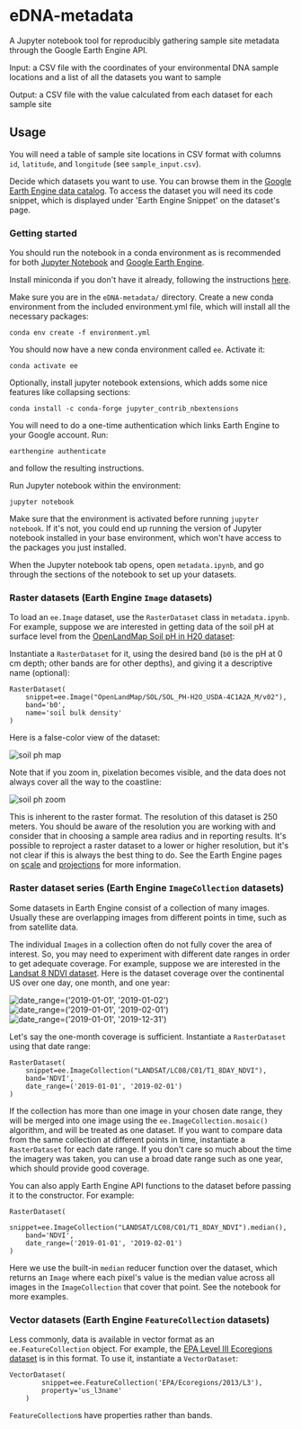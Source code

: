# eDNA-metadata

A Jupyter notebook tool for reproducibly gathering sample site metadata through the Google Earth Engine API.

Input: a CSV file with the coordinates of your environmental DNA sample locations and a list of all the datasets you want to sample

Output: a CSV file with the value calculated from each dataset for each sample site

## Usage
You will need a table of sample site locations in CSV format with columns `id`, `latitude`, and `longitude` (see `sample_input.csv`).

Decide which datasets you want to use. You can browse them in the [Google Earth Engine data catalog](https://developers.google.com/earth-engine/datasets). To access the dataset you will need its code snippet, which is displayed under 'Earth Engine Snippet' on the dataset's page.

### Getting started
You should run the notebook in a conda environment as is recommended for both [Jupyter Notebook](https://jupyter.readthedocs.io/en/latest/install.html#installing-jupyter-using-anaconda-and-conda) and [Google Earth Engine](https://developers.google.com/earth-engine/python_install#environments).

Install miniconda if you don't have it already, following the instructions [here](https://developers.google.com/earth-engine/python_install-conda#install_conda).

Make sure you are in the `eDNA-metadata/` directory. Create a new conda environment from the included environment.yml file, which will install all the necessary packages:

`conda env create -f environment.yml`

You should now have a new conda environment called `ee`. Activate it:

`conda activate ee`

Optionally, install jupyter notebook extensions, which adds some nice features like collapsing sections:

`conda install -c conda-forge jupyter_contrib_nbextensions`

You will need to do a one-time authentication which links Earth Engine to your Google account. Run:

`earthengine authenticate`

and follow the resulting instructions.

Run Jupyter notebook within the environment:

`jupyter notebook`

Make sure that the environment is activated before running `jupyter notebook`. If it's not, you could end up running the version of Jupyter notebook installed in your base environment, which won't have access to the packages you just installed.

When the Jupyter notebook tab opens, open `metadata.ipynb`, and go through the sections of the notebook to set up your datasets.

### Raster datasets (Earth Engine `Image` datasets)
To load an `ee.Image` dataset, use the `RasterDataset` class in `metadata.ipynb`.
For example, suppose we are interested in getting data of the soil pH at surface level from the [OpenLandMap Soil pH in H20 dataset](https://developers.google.com/earth-engine/datasets/catalog/OpenLandMap_SOL_SOL_PH-H2O_USDA-4C1A2A_M_v02):

Instantiate a `RasterDataset` for it, using the desired band (`b0` is the pH at 0 cm depth; other bands are for other depths), and giving it a descriptive name (optional):

```
RasterDataset(
    snippet=ee.Image("OpenLandMap/SOL/SOL_PH-H2O_USDA-4C1A2A_M/v02"),
    band='b0',
    name='soil bulk density'
)
```
Here is a false-color view of the dataset:

![soil ph map](https://github.com/emlys/eDNA-metadata/blob/master/images/soil_ph.png)

Note that if you zoom in, pixelation becomes visible, and the data does not always cover all the way to the coastline:

![soil ph zoom](https://github.com/emlys/eDNA-metadata/blob/master/images/soil_ph_zoom.png)

This is inherent to the raster format. The resolution of this dataset is 250 meters. You should be aware of the resolution you are working with and consider that in choosing a sample area radius and in reporting results. It's possible to reproject a raster dataset to a lower or higher resolution, but it's not clear if this is always the best thing to do. See the Earth Engine pages on [scale](https://developers.google.com/earth-engine/scale) and [projections](https://developers.google.com/earth-engine/projections) for more information.

### Raster dataset series (Earth Engine `ImageCollection` datasets)
Some datasets in Earth Engine consist of a collection of many images. Usually these are overlapping images from different points in time, such as from satellite data.

The individual `Image`s in a collection often do not fully cover the area of interest. So, you may need to experiment with different date ranges in order to get adequate coverage. For example, suppose we are interested in the [Landsat 8 NDVI dataset](https://developers.google.com/earth-engine/datasets/catalog/LANDSAT_LC08_C01_T1_8DAY_NDVI). Here is the dataset coverage over the continental US over one day, one month, and one year:

![date_range=('2019-01-01', '2019-01-02')](https://github.com/emlys/eDNA-metadata/blob/master/images/ndvi_day.png)
![date_range=('2019-01-01', '2019-02-01')](https://github.com/emlys/eDNA-metadata/blob/master/images/ndvi_month.png)
![date_range=('2019-01-01', '2019-12-31')](https://github.com/emlys/eDNA-metadata/blob/master/images/ndvi_year.png)

Let's say the one-month coverage is sufficient. Instantiate a `RasterDataset` using that date range:

```
RasterDataset(
    snippet=ee.ImageCollection("LANDSAT/LC08/C01/T1_8DAY_NDVI"),
    band='NDVI',
    date_range=('2019-01-01', '2019-02-01')
)
```

If the collection has more than one image in your chosen date range, they will be merged into one image using the `ee.ImageCollection.mosaic()` algorithm, and will be treated as one dataset. If you want to compare data from the same collection at different points in time, instantiate a `RasterDataset` for each date range. If you don't care so much about the time the imagery was taken, you can use a broad date range such as one year, which should provide good coverage.

You can also apply Earth Engine API functions to the dataset before passing it to the constructor. For example:

```
RasterDataset(
    snippet=ee.ImageCollection("LANDSAT/LC08/C01/T1_8DAY_NDVI").median(),
    band='NDVI',
    date_range=('2019-01-01', '2019-02-01')
)
```
Here we use the built-in `median` reducer function over the dataset, which returns an `Image` where each pixel's value is the median value across all images in the `ImageCollection` that cover that point. See the notebook for more examples.

### Vector datasets (Earth Engine `FeatureCollection` datasets)

Less commonly, data is available in vector format as an `ee.FeatureCollection` object. For example, the [EPA Level III Ecoregions dataset](https://developers.google.com/earth-engine/datasets/catalog/EPA_Ecoregions_2013_L3) is in this format. To use it, instantiate a `VectorDataset`:

```
VectorDataset(
        snippet=ee.FeatureCollection('EPA/Ecoregions/2013/L3'),
        property='us_l3name'
    )
```
`FeatureCollection`s have properties rather than bands.
